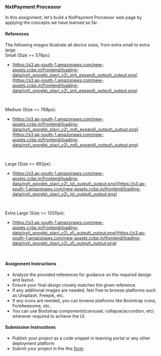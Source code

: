 ### NxtPayment Processor

In this assignment, let's build a NxtPayment Processor web page by applying the concepts we have learned so far.

#### References

The following images illustrate all device sizes, from extra small to extra large.
<br/>
Small (Size >= 576px):

- [https://s3.ap-south-1.amazonaws.com/new-assets.ccbp.in/frontend/loading-data/nxt\_google\_play\_v2\_sm\_expand\_output\_output.png](https://s3.ap-south-1.amazonaws.com/new-assets.ccbp.in/frontend/loading-data/nxt\_google\_play\_v2\_sm\_expand\_output\_output.png)

<br/>

Medium (Size >= 768px):

- [https://s3.ap-south-1.amazonaws.com/new-assets.ccbp.in/frontend/loading-data/nxt\_google\_play\_v2\_md\_expand\_output\_output.png](https://s3.ap-south-1.amazonaws.com/new-assets.ccbp.in/frontend/loading-data/nxt\_google\_play\_v2\_md\_expand\_output\_output.png)

<br/>

Large (Size >= 992px):

- [https://s3.ap-south-1.amazonaws.com/new-assets.ccbp.in/frontend/loading-data/nxt\_google\_play\_v2\_lg\_output\_output.png](https://s3.ap-south-1.amazonaws.com/new-assets.ccbp.in/frontend/loading-data/nxt\_google\_play\_v2\_lg\_output\_output.png)

<br/>

Extra Large (Size >= 1200px):

- [https://s3.ap-south-1.amazonaws.com/new-assets.ccbp.in/frontend/loading-data/nxt\_google\_play\_v2\_xl\_output\_output.png](https://s3.ap-south-1.amazonaws.com/new-assets.ccbp.in/frontend/loading-data/nxt\_google\_play\_v2\_xl\_output\_output.png)

<br/>

#### Assignment Instructions

- Analyze the provided references for guidance on the required design and layout.
- Ensure your final design closely matches the given reference.
- If any additional images are needed, feel free to browse platforms such as Unsplash, Freepik, etc.
- If any icons are needed, you can browse platforms like Bootstrap icons, FontAwesome, etc.
- You can use Bootstrap components(carousel, collapse/accordion, etc) wherever required to achieve the UI.

#### Submission Instructions

- Publish your project as a code snippet in learning portal or any other deployment platform
- Submit your project in the this [form]()